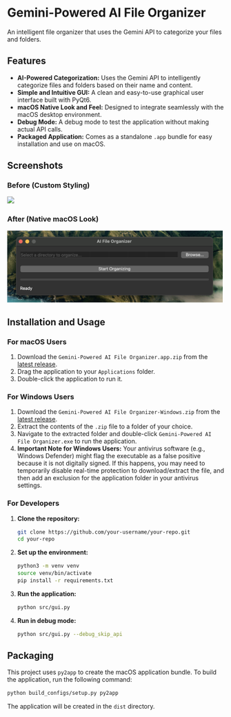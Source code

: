 # Gemini-Powered AI File Organizer

An intelligent file organizer that uses the Gemini API to categorize your files and folders.

## Features

*   **AI-Powered Categorization:** Uses the Gemini API to intelligently categorize files and folders based on their name and content.
*   **Simple and Intuitive GUI:** A clean and easy-to-use graphical user interface built with PyQt6.
*   **macOS Native Look and Feel:** Designed to integrate seamlessly with the macOS desktop environment.
*   **Debug Mode:** A debug mode to test the application without making actual API calls.
*   **Packaged Application:** Comes as a standalone `.app` bundle for easy installation and use on macOS.

## Screenshots

### Before (Custom Styling)

<img src="assets/Screenshot%202025-09-30%20at%207.55.06%20AM.png" width="500">

### After (Native macOS Look)

<img src="assets/AppUI.png" width="500">

## Installation and Usage

### For macOS Users

1.  Download the `Gemini-Powered AI File Organizer.app.zip` from the [latest release](https://github.com/jnadolski/ai-file-organizer/releases/latest).
2.  Drag the application to your `Applications` folder.
3.  Double-click the application to run it.

### For Windows Users

1.  Download the `Gemini-Powered AI File Organizer-Windows.zip` from the [latest release](https://github.com/jnadolski/ai-file-organizer/releases/latest).
2.  Extract the contents of the `.zip` file to a folder of your choice.
3.  Navigate to the extracted folder and double-click `Gemini-Powered AI File Organizer.exe` to run the application.
4.  **Important Note for Windows Users:** Your antivirus software (e.g., Windows Defender) might flag the executable as a false positive because it is not digitally signed. If this happens, you may need to temporarily disable real-time protection to download/extract the file, and then add an exclusion for the application folder in your antivirus settings.

### For Developers

1.  **Clone the repository:**
    ```bash
    git clone https://github.com/your-username/your-repo.git
    cd your-repo
    ```
2.  **Set up the environment:**
    ```bash
    python3 -m venv venv
    source venv/bin/activate
    pip install -r requirements.txt
    ```
3.  **Run the application:**
    ```bash
    python src/gui.py
    ```
4.  **Run in debug mode:**
    ```bash
    python src/gui.py --debug_skip_api
    ```

## Packaging

This project uses `py2app` to create the macOS application bundle. To build the application, run the following command:

```bash
python build_configs/setup.py py2app
```

The application will be created in the `dist` directory.

